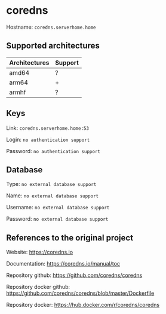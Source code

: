 # coredns
Hostname: `coredns.serverhome.home`

## Supported architectures
| Architectures | Support |
| :------------ | :------ |
| amd64         | ?       |
| arm64         | +       |
| armhf         | ?       |

## Keys
Link: `coredns.serverhome.home:53`

Login: `no authentication support`

Password: `no authentication support`

## Database
Type: `no external database support`

Name: `no external database support`

Username: `no external database support`

Password: `no external database support`

## References to the original project
Website: https://coredns.io

Documentation: https://coredns.io/manual/toc

Repository github: https://github.com/coredns/coredns

Repository docker github: https://github.com/coredns/coredns/blob/master/Dockerfile

Repository docker: https://hub.docker.com/r/coredns/coredns